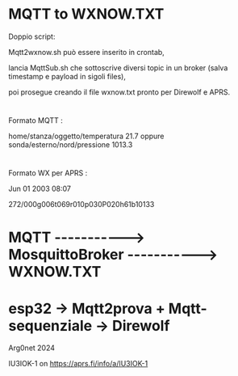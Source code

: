 # MQTT to WXNOW.TXT

Doppio script:

Mqtt2wxnow.sh può essere inserito in crontab,

lancia MqttSub.sh che sottoscrive diversi topic in un broker (salva timestamp e payload in sigoli files),

poi prosegue creando il file wxnow.txt pronto per Direwolf e APRS.

#

Formato MQTT :

home/stanza/oggetto/temperatura 21.7 oppure sonda/esterno/nord/pressione 1013.3

#

Formato WX per APRS :

Jun 01 2003 08:07

272/000g006t069r010p030P020h61b10133

#

# MQTT -----------> MosquittoBroker ----------->    WXNOW.TXT

# esp32   ->    Mqtt2prova + Mqtt-sequenziale    ->      Direwolf

Arg0net 2024

IU3IOK-1 on https://aprs.fi/info/a/IU3IOK-1
